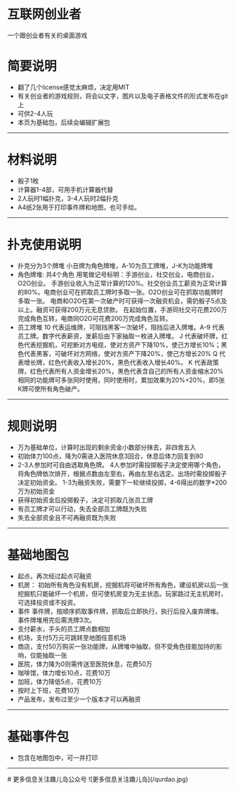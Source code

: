 # 互联网创业者
一个跟创业者有关的桌面游戏

# 简要说明

* 翻了几个license感觉太麻烦，决定用MIT
* 有关创业者的游戏规则，将会以文字，图片以及电子表格文件的形式发布在git上
* 可供2-4人玩
* 本页为基础包，后续会编辑扩展包

<hr>

# 材料说明

* 骰子1枚
* 计算器1-4部，可用手机计算器代替
* 2人玩时1幅扑克，3-4人玩时2幅扑克
* A4纸2张用于打印事件牌和地图，也可手绘。

<hr>

# 扑克使用说明
* 扑克分为3个牌堆
   小丑牌为角色牌堆，A-10为员工牌堆，J-K为功能牌堆
* 角色牌堆: 共4个角色
  用笔做记号标明：手游创业，社交创业，电商创业，O2O创业。
   手游创业收入为正常计算的120%。社交创业员工薪资为正常计算的80%。电商创业可在抓取员工牌时多取一张。O2O创业可在抓取功能牌时多取一张。
   电商和O2O在第一次破产时可获得一次融资机会，需扔骰子5点及以上。融资可获得200万元无息贷款。
  在起始位置，手游同社交可花费200万完成角色互转，电商同O2O可花费200万完成角色互转。
* 员工牌堆
  10 代表运维牌，可阻挡黑客一次破坏，阻挡后进入牌堆。A-9 代表员工牌。数字代表薪资，发薪后由下家抽取一枚进入牌堆。
  J 代表破坏牌，红色代表挖掘机，可挖断对方电缆，使对方资产下降10%，使己方增长10%；黑色代表黑客，可破坏对方网络，使对方资产下降20%，使己方增长20%
  Q 代表增长牌，红色代表收入增长20%，黑色代表收入增长40%。
  K 代表政策牌，红色代表所有人资金增长20%，黑色代表含自己的所有人资金缩水20%
  相同的功能牌可多张同时使用，同时使用时，累加效果为20%+20%，即5张K牌可使所有角色破产。

<hr>

# 规则说明
* 万为基础单位，计算时出现的剩余资金小数部分抹去，非四舍五入
* 初始体力100点，降为0需进入医院休息3回合，休息后体力回复到80
* 2-3人参加时可自由选取角色牌。
  4人参加时需投掷骰子决定使用哪个角色，将角色牌依次排开，根据点数由左至右，再由左至右选定。出场时需投掷骰子决定初始资金。
  1-3为融资失败，需要下一轮继续投掷，4-6得出的数字*200万为初始资金
* 获得初始资金后投掷骰子，决定可抓取几张员工牌
* 有员工牌才可以行动，失去全部员工牌既为失败
* 失去全部资金且不可再融资既为失败

<hr>

# 基础地图包
* 起点，再次经过起点可融资
* 机房：
  初始所有角色没有机房，挖掘机将可破坏所有角色，建设机房以后一张挖掘机只能破坏一个机房，但可使机房变为无主状态。玩家路过无主机房时，可选择投资或不投资。
* 事件
  事件牌，按顺序抓取事件牌，抓取后立即执行，执行后投入废弃牌堆。
  事件牌堆用完后需洗牌3次。
* 支付薪水，手头的员工牌点数相加
* 机场，支付5万元可跳转至地图任意机场
* 商店，支付50万购买一张功能牌，从牌堆中抽取，但不受角色技能加持的影响，仅能抽取一张
* 医院，体力降为0则需传送至医院休息，花费50万
* 咖啡馆，体力增长10点，花费10万
* 加班，体力降低5点，花费10万
* 按时上下班，花费10万
* 产品发布，发布过至少一个版本才可以再融资

<hr>

# 基础事件包
* 包含在地图包中，可一并打印


<hr>
# 更多信息关注趣儿岛公众号
![更多信息关注趣儿岛](/qurdao.jpg)